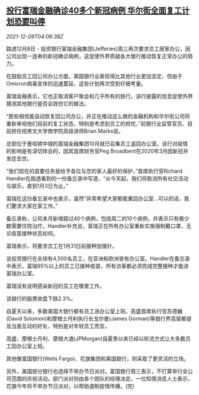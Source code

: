 <!--1639024263000-->
[投行富瑞金融确诊40多个新冠病例 华尔街全面复工计划恐要叫停](https://cn.reuters.com/article/jefferies-covid-infections-wall-street-1-idCNKBS2IO08Q)
------

<div><i>2021-12-09T04:06:38Z</i></div><p>路透12月8日 - 投资银行富瑞金融集团(Jefferies)周三再次要求员工居家办公，因公司出现一连串的新冠确诊病例，这促使外界质疑各大银行推动恢复正常办公的努力。</p><p>在鼓励员工回公司办公方面，美国银行业表现得比其他行业更加坚定，但由于Omicron病毒变体的迅速蔓延，这些计划再次受到仔细考量。</p><p>富瑞金融表示，它也正取消客户聚会和几乎所有的旅行。该行披露的信息促使外界猜测其他银行是否会效仿它的做法。</p><p>“那些相信能自动恢复回公司办公，并正在推动这么做的金融机构和华尔街公司将重新审视他们目前的复工状态，特别是考虑到员工的担忧，”前银行业监管官员、目前担任纽黑文大学商学院高级讲师Brian Marks说。</p><p>总部位于曼哈顿中城的富瑞金融集团10月就已召集员工返回办公室。该行对疫情的影响是有深切体会的，因其首席财务官Peg Broadbent在2020年3月因新冠并发症去世。</p><p>“我们现在的首要任务是给予各位与您的家人最好的保护，”首席执行官Richard Handler在路透看到的一份备忘录中写道，“从今天起，我们将取消所有社交活动与娱乐，直到1月3日为止。”</p><p>富瑞在这份备忘录中也表示，虽然“非常希望大家都能重回办公室...可以的话，我们要求大家在家工作。”</p><p>备忘录称，公司本月新增超过40个病例，包括周二的10个病例，并表示只有极少数需要住院治疗。Handler补充说，富瑞正在所有办公室重新实施强制戴口罩，无论疫苗接种状态如何。</p><p>富瑞表示，将要求员工在1月31日前接种加强针。</p><p>该投资银行在全球有4,500名员工，在亚洲和欧洲皆有办公室。Handler在备忘录中表示，富瑞95%以上的员工已接种疫苗，所有访客都必须完成完整接种才能进富瑞办公室。</p><p>富瑞没有说明感染新冠的员工在哪里工作。</p><p>该银行的股票收盘下跌2.3%。</p><p>自夏天以来，多数美国大银行都有员工进办公室上班。高盛首席执行官苏德巍(David Solomon)和摩根士丹利执行长戈尔曼(James Gorman)等银行界高层都提及当面互动的好处，特别是对年轻员工而言。</p><p>高盛、摩根士丹利、摩根大通(JPMorgan)自夏季以来已经以轮流方式让大多数员工回办公室上班。</p><p>其他像富国银行(Wells Fargo)、花旗集团和美国银行，则采取了更灵活的立场。</p><p>另外，美国部分银行也选择不举办节日派对。富国银行周三表示，不打算举行全公司范围的庆祝活动。部门派对则由各个团队的经理决定。一位知情消息人士表示，花旗今年将不举办节日派对，以帮助遏制疫情传播。(完)</p>
